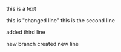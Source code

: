 this is a text 


this is "changed line"
this is the second line

added third line

new branch created
  new line

